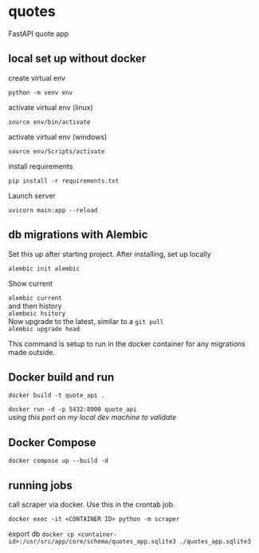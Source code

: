# quotes
FastAPI quote app

## local set up without docker

create virtual env
```  
python -m venv env
``` 
activate virtual env (linux)

```  
source env/bin/activate
``` 
activate virtual env (windows)
```
source env/Scripts/activate
```
install requirements
```
pip install -r requirements.txt
```
Launch server  
```  
uvicorn main:app --reload  
```
## db migrations with Alembic  
Set this up after starting project. After installing, set up locally  

`alembic init alembic`  

Show current

`alembic current`  
and then history  
`alembeic hsitory`  
Now upgrade to the latest, similar to a `git pull`  
`alembic upgrade head`  

This command is setup to run in the docker container for any migrations made outside.

## Docker build and run
`docker build -t quote_api .`  

`docker run -d -p 5432:8000 quote_api`  
*using this port on my local dev machine to validate*  

## Docker Compose  
`docker compose up --build -d`

## running jobs 

call scraper via docker. Use this in the crontab job. 

`docker exec -it <CONTAINER ID> python -m scraper`

export db 
`docker cp <container-id>:/usr/src/app/core/schema/quotes_app.sqlite3 ./quotes_app.sqlite3`

